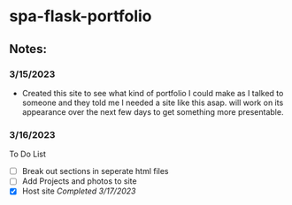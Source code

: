 # spa-flask-portfolio

## Notes:

### 3/15/2023 

- Created this site to see what kind of portfolio I could make as I talked to someone and they told me I needed a site like this asap. will work on its appearance over the next few days to get something more presentable.

### 3/16/2023

To Do List
 - [ ] Break out sections in seperate html files
 - [ ] Add Projects and photos to site
 - [x] Host site _Completed 3/17/2023_
